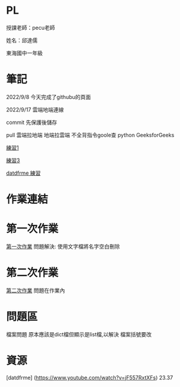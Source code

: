 # PL
授課老師：pecu老師

姓名：邱達儒

東海國中一年級

# 筆記
2022/9/8
今天完成了githubu的頁面

2022/9/17
雲端地端連線

commit 先保護後儲存

pull 雲端拉地端 地端拉雲端
不全背指令goole查  python GeeksforGeeks


[練習1](https://github.com/QiuDaru/PL/blob/main/python01.ipynb)

[練習3](https://github.com/QiuDaru/PL/blob/main/%E7%B7%B4%E7%BF%923.ipynb)

[datdfrme 練習](https://github.com/QiuDaru/PL/blob/main/ds%E7%B7%B4%E7%BF%92.ipynb)

# 作業連結
# 第一次作業
[第一次作業](https://github.com/QiuDaru/PL/blob/main/%E7%AC%AC%E4%B8%80%E5%80%8B%E4%BD%9C%E6%A5%AD.ipynb)
問題解決: 使用文字檔將名字空白刪除
# 第二次作業
[第二次作業](https://github.com/QiuDaru/PL/blob/main/homework2.ipynb)
問題在作業內
# 問題區
檔案問題 原本應該是dict檔但顯示是list檔,以解決
檔案括號要改


# 資源

[datdfrme]  (https://www.youtube.com/watch?v=jF557RxtXFs)  23.37
